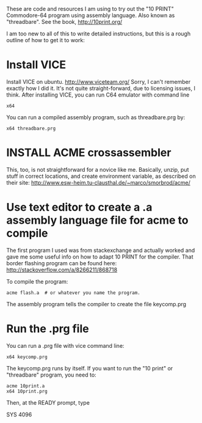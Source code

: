 These are code and resources I am using to try out the "10 PRINT" Commodore-64
program using assembly language.  Also known as "threadbare".  See the book,
http://10print.org/

I am too new to all of this to write detailed instructions, but this is a rough
outline of how to get it to work:

# Install VICE

Install VICE on ubuntu. http://www.viceteam.org/
Sorry, I can't remember exactly how I did it.  It's not quite straight-forward,
due to licensing issues, I think.
After installing VICE, you can run C64 emulator with command line

    x64

You can run a compiled assembly program, such as threadbare.prg by:

    x64 threadbare.prg

# INSTALL ACME crossassembler
This, too, is not straightforward for a novice like me.  Basically, unzip,
put stuff in correct locations, and create environment variable, as described
on their site: http://www.esw-heim.tu-clausthal.de/~marco/smorbrod/acme/

# Use text editor to create a .a assembly language file for acme to compile

The first program I used was from stackexchange and actually worked and gave me
some useful info on how to adapt 10 PRINT for the compiler.  That border
flashing program can be found here:
http://stackoverflow.com/a/8266211/868718

To compile the program:

    acme flash.a  # or whatever you name the program.
    
The assembly program tells the compiler to create the file keycomp.prg

# Run the .prg file
You can run a .prg file with vice command line:

    x64 keycomp.prg
    
The keycomp.prg runs by itself.  If you want to run the "10 print" or 
"threadbare" program, you need to:

    acme 10print.a
    x64 10print.prg
    
Then, at the READY prompt, type

SYS 4096
